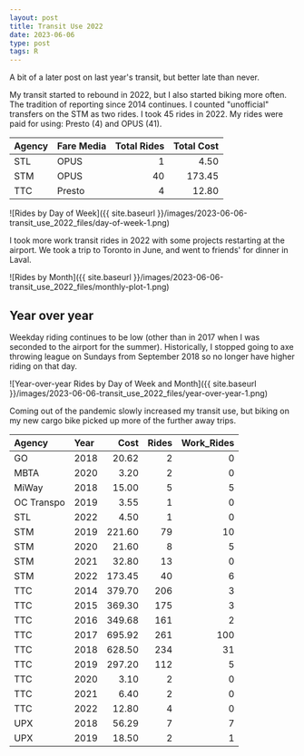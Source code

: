 ```yaml
---
layout: post
title: Transit Use 2022
date: 2023-06-06
type: post
tags: R
---
```


A bit of a later post on last year's transit, but better late than never.

My transit started to rebound in 2022, but I also started biking more often. The tradition of reporting since 2014 continues. I counted "unofficial" transfers on the STM as two rides. I took 45 rides in 2022. My rides were paid for using: Presto (4) and OPUS (41).


|Agency |Fare Media | Total Rides| Total Cost|
|:------|:----------|-----------:|----------:|
|STL    |OPUS       |           1|       4.50|
|STM    |OPUS       |          40|     173.45|
|TTC    |Presto     |           4|      12.80|

![Rides by Day of Week]({{ site.baseurl }}/images/2023-06-06-transit_use_2022_files/day-of-week-1.png)<!-- -->

I took more work transit rides in 2022 with some projects restarting at the airport. We took a trip to Toronto in June, and went to friends' for dinner in Laval.

![Rides by Month]({{ site.baseurl }}/images/2023-06-06-transit_use_2022_files/monthly-plot-1.png)<!-- -->

## Year over year
Weekday riding continues to be low (other than in 2017 when I was seconded to the airport for the summer). Historically, I stopped going to axe throwing league on Sundays from September 2018 so no longer have higher riding on that day.

![Year-over-year Rides by Day of Week and Month]({{ site.baseurl }}/images/2023-06-06-transit_use_2022_files/year-over-year-1.png)<!-- -->

Coming out of the pandemic slowly increased my transit use, but biking on my new cargo bike picked up more of the further away trips.


|Agency     |Year |   Cost| Rides| Work_Rides|
|:----------|:----|------:|-----:|----------:|
|GO         |2018 |  20.62|     2|          0|
|MBTA       |2020 |   3.20|     2|          0|
|MiWay      |2018 |  15.00|     5|          5|
|OC Transpo |2019 |   3.55|     1|          0|
|STL        |2022 |   4.50|     1|          0|
|STM        |2019 | 221.60|    79|         10|
|STM        |2020 |  21.60|     8|          5|
|STM        |2021 |  32.80|    13|          0|
|STM        |2022 | 173.45|    40|          6|
|TTC        |2014 | 379.70|   206|          3|
|TTC        |2015 | 369.30|   175|          3|
|TTC        |2016 | 349.68|   161|          2|
|TTC        |2017 | 695.92|   261|        100|
|TTC        |2018 | 628.50|   234|         31|
|TTC        |2019 | 297.20|   112|          5|
|TTC        |2020 |   3.10|     2|          0|
|TTC        |2021 |   6.40|     2|          0|
|TTC        |2022 |  12.80|     4|          0|
|UPX        |2018 |  56.29|     7|          7|
|UPX        |2019 |  18.50|     2|          1|

